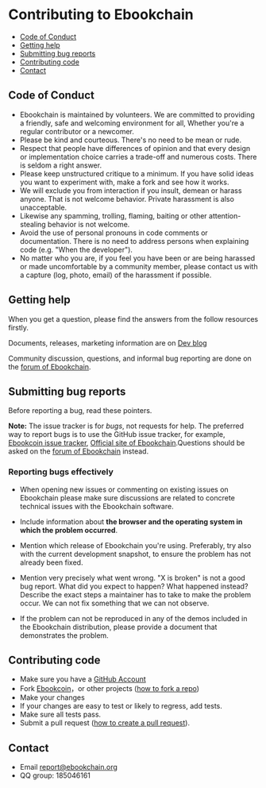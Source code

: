 # Contributing to Ebookchain

- [Code of Conduct](#code-of-conduct)
- [Getting help](#getting-help)
- [Submitting bug reports](#submitting-bug-reports)
- [Contributing code](#contributing-code)
- [Contact](#contact)

## Code of Conduct

* Ebookchain is maintained by volunteers. We are committed to providing 
  a friendly, safe and welcoming environment for all, Whether you're a 
  regular contributor or a newcomer.
* Please be kind and courteous. There's no need to be mean or rude.
* Respect that people have differences of opinion and that every
  design or implementation choice carries a trade-off and numerous
  costs. There is seldom a right answer.
* Please keep unstructured critique to a minimum. If you have solid
  ideas you want to experiment with, make a fork and see how it works.
* We will exclude you from interaction if you insult, demean or harass
  anyone. That is not welcome behavior. Private harassment is also 
  unacceptable. 
* Likewise any spamming, trolling, flaming, baiting or other
  attention-stealing behavior is not welcome.
* Avoid the use of personal pronouns in code comments or
  documentation. There is no need to address persons when explaining
  code (e.g. "When the developer").  
* No matter who you are, if you feel you have been or are being 
  harassed or made uncomfortable by a community member, please contact
  us with a capture (log, photo, email) of the harassment if possible. 

## Getting help

When you get a question, please find the answers from the follow resources firstly.

Documents, releases, marketing information are on [Dev blog][]

Community discussion, questions, and informal bug reporting are done on the
[forum of Ebookchain][].

## Submitting bug reports

Before reporting a bug, read these pointers.

**Note:** The issue tracker is for *bugs*, not requests for help. The preferred 
way to report bugs is to use the GitHub issue tracker, for example, [Ebookcoin 
issue tracker][], [Official site of Ebookchain][].Questions should be asked on the
[forum of Ebookchain][] instead.

### Reporting bugs effectively

- When opening new issues or commenting on existing issues on Ebookchain
  please make sure discussions are related to concrete technical issues with the
  Ebookchain software.

- Include information about **the browser and the operating system in which 
  the problem occurred**. 

- Mention which release of Ebookchain you're using. Preferably, try also with
  the current development snapshot, to ensure the problem has not already been
  fixed.

- Mention very precisely what went wrong. "X is broken" is not a good bug
  report. What did you expect to happen? What happened instead? Describe the
  exact steps a maintainer has to take to make the problem occur. We can not
  fix something that we can not observe.

- If the problem can not be reproduced in any of the demos included in the
  Ebookchain distribution, please provide a document that demonstrates the 
  problem. 

## Contributing code

- Make sure you have a [GitHub Account](https://github.com/signup/free)
- Fork [Ebookcoin](https://github.com/Ebookcoin/ebookcoin/)，or other projects
  ([how to fork a repo](https://help.github.com/articles/fork-a-repo))
- Make your changes
- If your changes are easy to test or likely to regress, add tests.
- Make sure all tests pass.
- Submit a pull request
([how to create a pull request](https://help.github.com/articles/fork-a-repo)).

## Contact

* Email [report@ebookchain.org](mailto:report@ebookchain.org) 
* QQ group: 185046161

[Dev blog]: http://blog.ebookchain.org
[forum of Ebookchain]: http://forum.ebookchain.org
[Ebookcoin issue tracker]: https://github.com/Ebookcoin/ebookcoin/issues
[Official site of Ebookchain]: https://github.com/Ebookchain/ebookchain.org/issues
